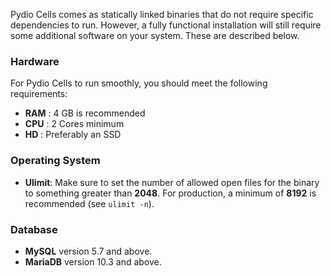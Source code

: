 Pydio Cells comes as statically linked binaries that do not require specific dependencies to run. However, a fully functional installation will still require some additional software on your system. These are described below.

### Hardware

For Pydio Cells to run smoothly, you should meet the following requirements:

* **RAM** : 4 GB is recommended
* **CPU** : 2 Cores minimum
* **HD**  : Preferably an SSD

### Operating System

* **Ulimit**: Make sure to set the number of allowed open files for the binary to something greater than **2048**. For production, a minimum of **8192** is recommended (see `ulimit -n`).
### Database

* **MySQL** version 5.7 and above.
* **MariaDB** version 10.3 and above.
